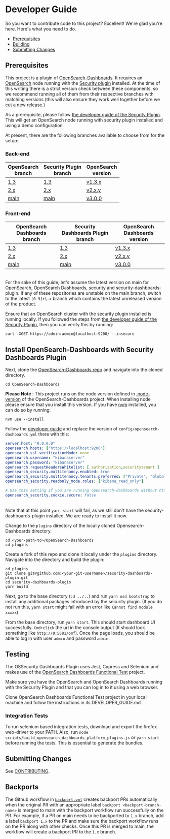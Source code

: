 # Developer Guide

So you want to contribute code to this project? Excellent! We're glad you're here. Here's what you need to do.

- [Prerequisites](#prerequisites)
- [Building](#building)
- [Submitting Changes](#submitting-changes)

## Prerequisites

This project is a plugin of [OpenSearch-Dashboards](**https://github.com/opensearch-project/OpenSearch-Dashboards). It requires an [OpenSearch](https://github.com/opensearch-project/OpenSearch) node running with the [Security plugin](https://github.com/opensearch-project/security) installed. At the time of this writing there is a strict version check between these components, so we recommend running all of them from their respective branches with matching versions (this will also ensure they work well together before we cut a new release.)

As a prerequisite, please follow [the developer guide of the Security Plugin](https://github.com/opensearch-project/security/blob/main/DEVELOPER_GUIDE.md). This will get an OpenSearch node running with security plugin installed and using a demo configuration. 

At present, there are the following branches available to choose from for the setup:

### **Back-end**

| OpenSearch<br>branch | Security Plugin<br>branch  | OpenSearch<br>version  |
|--------              |---                         |---                  |
| [1.3](https://github.com/opensearch-project/OpenSearch/tree/1.3) | [1.3](https://github.com/opensearch-project/security/tree/1.3) | [v1.3.x](https://github.com/opensearch-project/OpenSearch/blob/1.3/buildSrc/version.properties#L1) |
| [2.x](https://github.com/opensearch-project/OpenSearch/tree/2.x) | [2.x](https://github.com/opensearch-project/security/tree/2.x) | [v2.x.y](https://github.com/opensearch-project/OpenSearch/blob/2.x/buildSrc/version.properties#L1) |
| [main](https://github.com/opensearch-project/OpenSearch) | [main](https://github.com/opensearch-project/security)  | [v3.0.0](https://github.com/opensearch-project/OpenSearch/blob/main/buildSrc/version.properties#L1) |

### **Front-end**
| OpenSearch Dashboards<br>branch | Security Dashboards Plugin<br>branch  | OpenSearch Dashboards<br>version  |
| ---         | ---                         | ---                  |
| [1.3](https://github.com/opensearch-project/OpenSearch-Dashboards/tree/1.3) | [1.3](https://github.com/opensearch-project/security-dashboards-plugin/tree/1.3) | [v1.3.x](https://github.com/opensearch-project/OpenSearch-Dashboards/blob/1.3/package.json#L14) |
| [2.x](https://github.com/opensearch-project/OpenSearch-Dashboards/tree/2.x) | [2.x](https://github.com/opensearch-project/security-dashboards-plugin/tree/2.x) | [v2.x.y](https://github.com/opensearch-project/OpenSearch-Dashboards/blob/2.x/package.json#L14) |
| [main](https://github.com/opensearch-project/OpenSearch-Dashboards) | [main](https://github.com/opensearch-project/security-dashboards-plugin) | [v3.0.0](https://github.com/opensearch-project/OpenSearch-Dashboards/blob/main/package.json#L14) |

\
For the sake of this guide, let's assume the latest version on main for OpenSearch, OpenSearch Dashboards, security and security-dashboards-plugin. If any of these repositories are unstable on the main branch, switch to the latest `[0-9]+\.x` branch which contains the latest unreleased version of the product. 

Ensure that an OpenSearch cluster with the security plugin installed is running locally. If you followed the steps from [the developer guide of the Security Plugin](https://github.com/opensearch-project/security/blob/main/DEVELOPER_GUIDE.md), then you can verify this by running:

```
curl -XGET https://admin:admin@localhost:9200/ --insecure
```

## Install OpenSearch-Dashboards with Security Dashboards Plugin

Next, clone the [OpenSearch-Dashboards repo](https://github.com/opensearch-project/OpenSearch-Dashboards) and navigate into the cloned directory.

```
cd OpenSearch-Dashboards
```

**Please Note** : This project runs on the node version defined in [.node-version](https://github.com/opensearch-project/OpenSearch-Dashboards/blob/main/.node-version) of the OpenSearch-Dashboards project. When installing node please ensure that you install this version. If you have [nvm](https://github.com/nvm-sh/nvm) installed, you can do so by running:

```script 
nvm use --install
```

Follow the [developer guide](https://github.com/opensearch-project/OpenSearch-Dashboards/blob/main/DEVELOPER_GUIDE.md) and replace the version of `config/opensearch-dashboards.yml` there with this:


```yaml
server.host: "0.0.0.0"
opensearch.hosts: ["https://localhost:9200"]
opensearch.ssl.verificationMode: none
opensearch.username: "kibanaserver"
opensearch.password: "kibanaserver"
opensearch.requestHeadersWhitelist: [ authorization,securitytenant ]
opensearch_security.multitenancy.enabled: true
opensearch_security.multitenancy.tenants.preferred: ["Private", "Global"]
opensearch_security.readonly_mode.roles: ["kibana_read_only"]

# Use this setting if you are running opensearch-dashboards without https
opensearch_security.cookie.secure: false
```

\
Note that at this point `yarn start` will fail, as we still don't have the security-dashboards-plugin installed. We are ready to install it now.

Change to the `plugins` directory of the locally cloned Opensearch-Dashboards directory.
```
cd <your-path-to>/OpenSearch-Dashboards
cd plugins
```

Create a fork of this repo and clone it locally under the `plugins` directory. Navigate into the directory and build the plugin:

```
cd plugins
git clone git@github.com:<your-git-username>/security-dashboards-plugin.git
cd security-dashboards-plugin
yarn build
```

Next, go to the base directory (`cd ../..`) and run `yarn osd bootstrap` to install any additional packages introduced by the security plugin. (If you do not run this, `yarn start` might fail with an error like `Cannot find module xxxxx`)

From the base directory, run `yarn start`. This should start dashboard UI successfully. `Cmd+click` the url in the console output (It should look something like `http://0:5601/omf`). Once the page loads, you should be able to log in with user `admin` and password `admin`.

## Testing

The OSSecurity Dashboards Plugin uses Jest, Cypress and Selenium and makes use of the [OpenSearch Dashboards Functional Test]( https://github.com/opensearch-project/opensearch-dashboards-functional-test) project.

Make sure you have the OpenSearch and OpenSearch Dashboards running with the Security Plugin and that you can log in to it using a web browser.

Clone OpenSearch Dashboards Functional Test project in your local machine and follow the instructions in its DEVELOPER_GUIDE.md

### Integration Tests

To run selenium based integration tests, download and export the firefox web-driver to your PATH. Also, run `node scripts/build_opensearch_dashboards_platform_plugins.js` or `yarn start` before running the tests. This is essential to generate the bundles.  

## Submitting Changes

See [CONTRIBUTING](CONTRIBUTING.md).

## Backports

The Github workflow in [`backport.yml`](.github/workflows/backport.yml) creates backport PRs automatically when the 
original PR with an appropriate label `backport <backport-branch-name>` is merged to main with the backport workflow 
run successfully on the PR. For example, if a PR on main needs to be backported to `1.x` branch, add a label 
`backport 1.x` to the PR and make sure the backport workflow runs on the PR along with other checks. Once this PR is 
merged to main, the workflow will create a backport PR to the `1.x` branch.